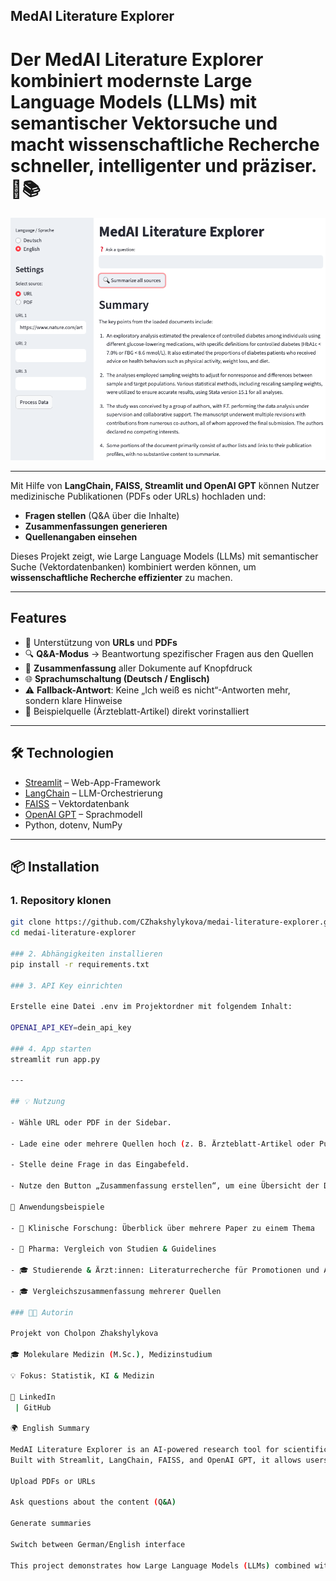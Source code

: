 ## MedAI Literature Explorer

# Der MedAI Literature Explorer kombiniert modernste Large Language Models (LLMs) mit semantischer Vektorsuche und macht wissenschaftliche Recherche schneller, intelligenter und präziser.  🧠📚

![Screenshot](./notebooks/image.png)

---


Mit Hilfe von **LangChain, FAISS, Streamlit und OpenAI GPT** können Nutzer medizinische Publikationen (PDFs oder URLs) hochladen und:

- **Fragen stellen** (Q&A über die Inhalte)  
- **Zusammenfassungen generieren**  
- **Quellenangaben einsehen**  

Dieses Projekt zeigt, wie Large Language Models (LLMs) mit semantischer Suche (Vektordatenbanken) kombiniert werden können, um **wissenschaftliche Recherche effizienter** zu machen.

---

##  Features
- 📂 Unterstützung von **URLs** und **PDFs**  
- 🔍 **Q&A-Modus** → Beantwortung spezifischer Fragen aus den Quellen  
- 📝 **Zusammenfassung** aller Dokumente auf Knopfdruck  
- 🌐 **Sprachumschaltung (Deutsch / Englisch)**  
- ⚠️ **Fallback-Antwort**: Keine „Ich weiß es nicht“-Antworten mehr, sondern klare Hinweise  
- 🎯 Beispielquelle (Ärzteblatt-Artikel) direkt vorinstalliert  

---

## 🛠️ Technologien
- [Streamlit](https://streamlit.io/) – Web-App-Framework  
- [LangChain](https://www.langchain.com/) – LLM-Orchestrierung  
- [FAISS](https://github.com/facebookresearch/faiss) – Vektordatenbank  
- [OpenAI GPT](https://platform.openai.com/) – Sprachmodell  
- Python, dotenv, NumPy  

---

## 📦 Installation

### 1. Repository klonen
```bash
git clone https://github.com/CZhakshylykova/medai-literature-explorer.git
cd medai-literature-explorer

### 2. Abhängigkeiten installieren
pip install -r requirements.txt

### 3. API Key einrichten

Erstelle eine Datei .env im Projektordner mit folgendem Inhalt:

OPENAI_API_KEY=dein_api_key

### 4. App starten
streamlit run app.py

---

## 💡 Nutzung

- Wähle URL oder PDF in der Sidebar.

- Lade eine oder mehrere Quellen hoch (z. B. Ärzteblatt-Artikel oder PubMed-PDF).

- Stelle deine Frage in das Eingabefeld.

- Nutze den Button „Zusammenfassung erstellen“, um eine Übersicht der Dokumente zu erhalten.

📌 Anwendungsbeispiele

- 🏥 Klinische Forschung: Überblick über mehrere Paper zu einem Thema

- 💊 Pharma: Vergleich von Studien & Guidelines

- 🎓 Studierende & Ärzt:innen: Literaturrecherche für Promotionen und Arbeiten

- 🎓 Vergleichszusammenfassung mehrerer Quellen

### 👩‍💻 Autorin

Projekt von Cholpon Zhakshylykova

🎓 Molekulare Medizin (M.Sc.), Medizinstudium

💡 Fokus: Statistik, KI & Medizin

🔗 LinkedIn
 | GitHub

🌍 English Summary

MedAI Literature Explorer is an AI-powered research tool for scientific publications.
Built with Streamlit, LangChain, FAISS, and OpenAI GPT, it allows users to:

Upload PDFs or URLs

Ask questions about the content (Q&A)

Generate summaries

Switch between German/English interface

This project demonstrates how Large Language Models (LLMs) combined with vector search can make scientific research more efficient.